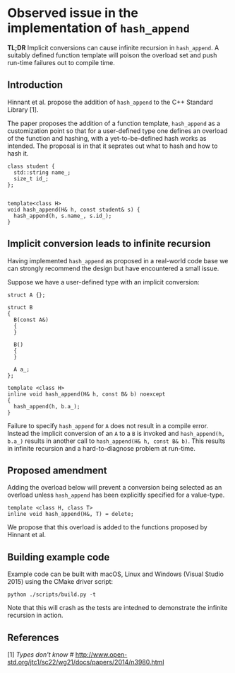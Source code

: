 Observed issue in the implementation of `hash_append`
====================================================

**TL;DR** Implicit conversions can cause infinite recursion in `hash_append`. A
suitably defined function template will poison the overload set and push
run-time failures out to compile time.

Introduction
------------
Hinnant et al. propose the addition of `hash_append` to the C++ Standard Library [1].

The paper proposes the addition of a function template, `hash_append` as a
customization point so that for a user-defined type one defines an overload of
the function and hashing, with a yet-to-be-defined hash works as intended.  The
proposal is in that it seprates out what to hash and how to hash it.

```
class student {
  std::string name_;
  size_t id_;
};


template<class H>
void hash_append(H& h, const student& s) {
  hash_append(h, s.name_, s.id_);
}
```


Implicit conversion leads to infinite recursion
-----------------------------------------------

Having implemented `hash_append` as proposed in a real-world code base we can
strongly recommend the design but have encountered a small issue.

Suppose we have a user-defined type with an implicit conversion:

```
struct A {};

struct B
{
  B(const A&)
  {
  }

  B()
  {
  }

  A a_;
};

template <class H>
inline void hash_append(H& h, const B& b) noexcept
{
  hash_append(h, b.a_);
}
```

Failure to specify `hash_append` for `A` does not result in a compile error. Instead the implicit conversion of 
an `A` to a `B` is invoked and `hash_append(h, b.a_)` results in another call to `hash_append(H& h, const B& b)`.
This results in infinite recursion and a hard-to-diagnose problem at run-time.


Proposed amendment
------------------

Adding the overload below will prevent a conversion being selected as an
overload unless `hash_append` has been explicitly specified for a value-type.

```
template <class H, class T>
inline void hash_append(H&, T) = delete;
```

We propose that this overload is added to the functions proposed by Hinnant et al.                                     


Building example code
---------------------

Example code can be built with macOS, Linux and Windows (Visual Studio 2015) using the CMake driver script:

`python ./scripts/build.py -t`

Note that this will crash as the tests are intedned to demonstrate the infinite recursion in action.


References
----------

[1] _Types don't know #_ <http://www.open-std.org/jtc1/sc22/wg21/docs/papers/2014/n3980.html>

